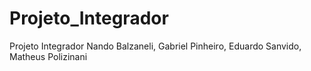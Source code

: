 # Projeto_Integrador
Projeto Integrador Nando Balzaneli, Gabriel Pinheiro, Eduardo Sanvido, Matheus Polizinani
